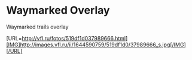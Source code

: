 # Waymarked Overlay
 Waymarked trails overlay

[URL=http://vfl.ru/fotos/519df1d037989666.html][IMG]http://images.vfl.ru/ii/1644590759/519df1d0/37989666_s.jpg[/IMG][/URL]
